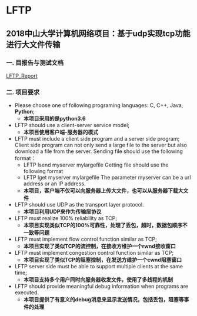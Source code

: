 # LFTP
## 2018中山大学计算机网络项目：基于udp实现tcp功能进行大文件传输

### 一. 目报告与测试文档
[LFTP_Report](https://github.com/dick20/LFTP/blob/master/LFTP_Report.md)

### 二. 项目要求

+ Please choose one of following programing languages: C, C++, Java, **Python**;
  + **本项目采用的是python3.6**
+ LFTP should use a client-server service model;
  + **本项目使用客户端-服务器的模式**
+ LFTP must include a client side program and a server side program; Client side program can not only send a large file to the server but also download a file from the server. 
  Sending file should use the following format：
  + LFTP lsend myserver mylargefile
    Getting file should use the following format
  + LFTP lget myserver mylargefile
    The parameter myserver can be a url address or an IP address. 
  + **本项目，客户端不仅可以向服务器上传大文件，也可以从服务器下载大文件**
+ LFTP should use UDP as the transport layer protocol. 
  + **本项目利用UDP来作为传输层协议**
+ LFTP must realize 100% reliability as TCP;
  + **本项目实现类似TCP的100%可靠性，处理了丢包，超时，数据包顺序不一致等问题**
+ LFTP must implement flow control function similar as TCP;
  + **本项目实现了类似TCP的流控制，在接收方维护一个rwnd接收窗口**
+ LFTP must implement congestion control function similar as TCP;
  + **本项目实现了类似TCP的阻塞控制，在发送方维护一个cwnd阻塞窗口**
+ LFTP server side must be able to support multiple clients at the same time;
  + **本项目支持多个用户同时向服务器收发文件，使用了多线程的机制**
+ LFTP should  provide meaningful debug  information when  programs  are 
  executed.
  + **本项目提供了有意义的debug消息来显示发送情况，包括丢包，阻塞等事件的处理**

